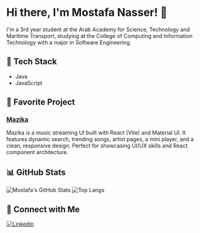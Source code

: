 # Hi there, I'm Mostafa Nasser! 👋

I'm a 3rd year student at the Arab Academy for Science, Technology and Maritime Transport, studying at the College of Computing and Information Technology with a major in Software Engineering.

## 🚀 Tech Stack
- Java
- JavaScript

## 🌟 Favorite Project

### [Mazika](https://github.com/mostafanasser9/mazika)
Mazika is a music streaming UI built with React (Vite) and Material UI. It features dynamic search, trending songs, artist pages, a mini player, and a clean, responsive design. Perfect for showcasing UI/UX skills and React component architecture.

## 📊 GitHub Stats

![Mostafa's GitHub Stats](https://github-readme-stats.vercel.app/api?username=mostafanasser9&show_icons=true&theme=radical)
![Top Langs](https://github-readme-stats.vercel.app/api/top-langs/?username=mostafanasser9&layout=compact&theme=radical)

## 🔗 Connect with Me

[![LinkedIn](https://img.shields.io/badge/LinkedIn-blue?style=flat&logo=linkedin)](https://www.linkedin.com/in/mostafanasser04/)

<!--
**mostafanasser9/mostafanasser9** is a ✨ special ✨ repository because its README.md (this file) appears on your GitHub profile.
-->
